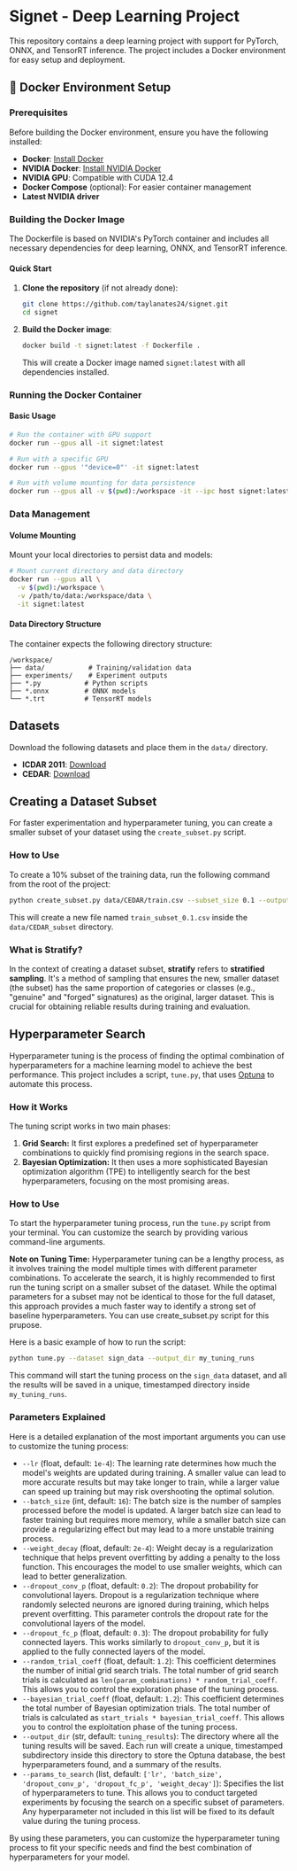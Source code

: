 # Signet - Deep Learning Project

This repository contains a deep learning project with support for PyTorch, ONNX, and TensorRT inference. The project includes a Docker environment for easy setup and deployment.

## 🐳 Docker Environment Setup

### Prerequisites

Before building the Docker environment, ensure you have the following installed:

- **Docker**: [Install Docker](https://docs.docker.com/get-docker/)
- **NVIDIA Docker**: [Install NVIDIA Docker](https://docs.nvidia.com/datacenter/cloud-native/container-toolkit/install-guide.html)
- **NVIDIA GPU**: Compatible with CUDA 12.4
- **Docker Compose** (optional): For easier container management
- **Latest NVIDIA driver**

### Building the Docker Image

The Dockerfile is based on NVIDIA's PyTorch container and includes all necessary dependencies for deep learning, ONNX, and TensorRT inference.

#### Quick Start

1. **Clone the repository** (if not already done):
   ```bash
   git clone https://github.com/taylanates24/signet.git
   cd signet
   ```

2. **Build the Docker image**:
   ```bash
   docker build -t signet:latest -f Dockerfile .
   ```

   This will create a Docker image named `signet:latest` with all dependencies installed.

### Running the Docker Container

#### Basic Usage

```bash
# Run the container with GPU support
docker run --gpus all -it signet:latest

# Run with a specific GPU
docker run --gpus '"device=0"' -it signet:latest

# Run with volume mounting for data persistence
docker run --gpus all -v $(pwd):/workspace -it --ipc host signet:latest
```

### Data Management

#### Volume Mounting

Mount your local directories to persist data and models:

```bash
# Mount current directory and data directory
docker run --gpus all \
  -v $(pwd):/workspace \
  -v /path/to/data:/workspace/data \
  -it signet:latest
```

#### Data Directory Structure

The container expects the following directory structure:
```
/workspace/
├── data/           # Training/validation data
├── experiments/    # Experiment outputs
├── *.py           # Python scripts
├── *.onnx         # ONNX models
└── *.trt          # TensorRT models
```


## Datasets

Download the following datasets and place them in the `data/` directory.

- **ICDAR 2011**: [Download](https://drive.google.com/file/d/14v35pUmlbIWq2JbkTc2d8wpIhMibngO4/view?usp=sharing)
- **CEDAR**: [Download](https://drive.google.com/file/d/1iX2blo--6B5Ol55tj6aamP0qnj2OyouM/view?usp=drive_link)

## Creating a Dataset Subset

For faster experimentation and hyperparameter tuning, you can create a smaller subset of your dataset using the `create_subset.py` script.

### How to Use

To create a 10% subset of the training data, run the following command from the root of the project:

```bash
python create_subset.py data/CEDAR/train.csv --subset_size 0.1 --output_dir data/CEDAR_subset --stratify
```

This will create a new file named `train_subset_0.1.csv` inside the `data/CEDAR_subset` directory.

### What is Stratify?

In the context of creating a dataset subset, **stratify** refers to **stratified sampling**. It's a method of sampling that ensures the new, smaller dataset (the subset) has the same proportion of categories or classes (e.g., "genuine" and "forged" signatures) as the original, larger dataset. This is crucial for obtaining reliable results during training and evaluation.


## Hyperparameter Search

Hyperparameter tuning is the process of finding the optimal combination of hyperparameters for a machine learning model to achieve the best performance. This project includes a script, `tune.py`, that uses [Optuna](https://optuna.org/) to automate this process.

### How it Works

The tuning script works in two main phases:

1.  **Grid Search:** It first explores a predefined set of hyperparameter combinations to quickly find promising regions in the search space.
2.  **Bayesian Optimization:** It then uses a more sophisticated Bayesian optimization algorithm (TPE) to intelligently search for the best hyperparameters, focusing on the most promising areas.

### How to Use

To start the hyperparameter tuning process, run the `tune.py` script from your terminal. You can customize the search by providing various command-line arguments.

**Note on Tuning Time:** Hyperparameter tuning can be a lengthy process, as it involves training the model multiple times with different parameter combinations. To accelerate the search, it is highly recommended to first run the tuning script on a smaller subset of the dataset. While the optimal parameters for a subset may not be identical to those for the full dataset, this approach provides a much faster way to identify a strong set of baseline hyperparameters. You can use create_subset.py script for this prupose.

Here is a basic example of how to run the script:

```bash
python tune.py --dataset sign_data --output_dir my_tuning_runs
```

This command will start the tuning process on the `sign_data` dataset, and all the results will be saved in a unique, timestamped directory inside `my_tuning_runs`.

### Parameters Explained

Here is a detailed explanation of the most important arguments you can use to customize the tuning process:

*   `--lr` (float, default: `1e-4`): The learning rate determines how much the model's weights are updated during training. A smaller value can lead to more accurate results but may take longer to train, while a larger value can speed up training but may risk overshooting the optimal solution.
*   `--batch_size` (int, default: `16`): The batch size is the number of samples processed before the model is updated. A larger batch size can lead to faster training but requires more memory, while a smaller batch size can provide a regularizing effect but may lead to a more unstable training process.
*   `--weight_decay` (float, default: `2e-4`): Weight decay is a regularization technique that helps prevent overfitting by adding a penalty to the loss function. This encourages the model to use smaller weights, which can lead to better generalization.
*   `--dropout_conv_p` (float, default: `0.2`): The dropout probability for convolutional layers. Dropout is a regularization technique where randomly selected neurons are ignored during training, which helps prevent overfitting. This parameter controls the dropout rate for the convolutional layers of the model.
*   `--dropout_fc_p` (float, default: `0.3`): The dropout probability for fully connected layers. This works similarly to `dropout_conv_p`, but it is applied to the fully connected layers of the model.
*   `--random_trial_coeff` (float, default: `1.2`): This coefficient determines the number of initial grid search trials. The total number of grid search trials is calculated as `len(param_combinations) * random_trial_coeff`. This allows you to control the exploration phase of the tuning process.
*   `--bayesian_trial_coeff` (float, default: `1.2`): This coefficient determines the total number of Bayesian optimization trials. The total number of trials is calculated as `start_trials * bayesian_trial_coeff`. This allows you to control the exploitation phase of the tuning process.
*   `--output_dir` (str, default: `tuning_results`): The directory where all the tuning results will be saved. Each run will create a unique, timestamped subdirectory inside this directory to store the Optuna database, the best hyperparameters found, and a summary of the results.
*   `--params_to_search` (list, default: `['lr', 'batch_size', 'dropout_conv_p', 'dropout_fc_p', 'weight_decay']`): Specifies the list of hyperparameters to tune. This allows you to conduct targeted experiments by focusing the search on a specific subset of parameters. Any hyperparameter not included in this list will be fixed to its default value during the tuning process.

By using these parameters, you can customize the hyperparameter tuning process to fit your specific needs and find the best combination of hyperparameters for your model.

